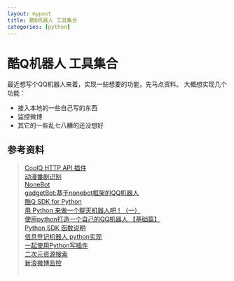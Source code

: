 ```yaml
---
layout: mypost
title: 酷Q机器人 工具集合
categories: [python]
---
```


# 酷Q机器人 工具集合

最近想写个QQ机器人来着，实现一些想要的功能，先马点资料。
大概想实现几个功能：
* 接入本地的一些自己写的东西
* 监控微博<br>
* 其它的一些乱七八糟的还没想好


## 参考资料

> [CoolQ HTTP API 插件](https://github.com/richardchien/coolq-http-api)<br>
> [动漫番剧识别](https://github.com/ZCchann/coolq-trace_anime)<br>
> [NoneBot](https://github.com/richardchien/nonebot)<br>
> [gadgetBot:基于nonebot框架的QQ机器人](https://github.com/amongtheflowers/gadgetBot)<br>
> [酷Q SDK for Python](https://github.com/crud-boy/cqp-sdk-for-py37-native)<br>
> [用 Python 来做一个聊天机器人吧！（一）](https://zhuanlan.zhihu.com/p/78714067)<br>
> [使用python打造一个自己的QQ机器人 【基础篇】](https://zhuanlan.zhihu.com/p/96892167)<br>
> [Python SDK 函数说明](https://cqp.cc/forum.php?mod=viewthread&tid=30300&highlight=Python)<br>
> [信息登记机器人 python实现](https://cqp.cc/forum.php?mod=viewthread&tid=44240&highlight=python)<br>
> [一起使用Python写插件](https://cqp.cc/t/20447)<br>
> [二次元资源搜索](https://cqp.cc/t/45382)<br>
> [新浪微博监控](https://cqp.cc/t/38128)<br>
> []()<br>